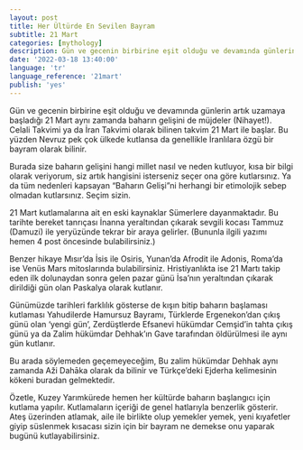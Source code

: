 ```yaml
---
layout: post
title: Her Ültürde En Sevilen Bayram
subtitle: 21 Mart
categories: [mythology]
description: Gün ve gecenin birbirine eşit olduğu ve devamında günlerin artık uzamaya başladığı 21 Mart aynı zamanda baharın gelişini de müjdeler. Celali Takvimi ya da İran Takvimi olarak bilinen takvim 21 Mart ile başlar. Bu yüzden Nevruz pek çok ülkede kutlansa da genellikle İranlılara özgü bir bayram olarak bilinir.
date: '2022-03-18 13:40:00'
language: 'tr'
language_reference: '21mart'
publish: 'yes'
---
```

Gün ve gecenin birbirine eşit olduğu ve devamında günlerin artık uzamaya başladığı 21 Mart aynı zamanda baharın gelişini de müjdeler (Nihayet!).
Celali Takvimi ya da İran Takvimi olarak bilinen takvim 21 Mart ile başlar. Bu yüzden Nevruz pek çok ülkede kutlansa da genellikle İranlılara özgü bir bayram olarak bilinir.

Burada size baharın gelişini hangi millet nasıl ve neden kutluyor, kısa bir bilgi olarak veriyorum, siz artık hangisini isterseniz seçer ona göre kutlarsınız. Ya da tüm nedenleri kapsayan “Baharın Gelişi”ni herhangi bir etimolojik sebep olmadan kutlarsınız. Seçim sizin.

21 Mart kutlamalarına ait en eski kaynaklar Sümerlere dayanmaktadır. Bu tarihte bereket tanrıçası İnanna yeraltından çıkarak sevgili kocası Tammuz (Damuzi) ile yeryüzünde tekrar bir araya gelirler. (Bununla ilgili yazımı hemen 4 post öncesinde bulabilirsiniz.)

Benzer hikaye Mısır’da İsis ile Osiris, Yunan’da Afrodit ile Adonis, Roma’da ise Venüs Mars mitoslarında bulabilirsiniz. Hristiyanlıkta ise 21 Martı takip eden ilk dolunaydan sonra gelen pazar günü İsa’nın yeraltından çıkarak dirildiği gün olan Paskalya olarak kutlanır.

Günümüzde tarihleri farklılık gösterse de kışın bitip baharın başlaması kutlaması
Yahudilerde Hamursuz Bayramı,
Türklerde Ergenekon’dan çıkış günü olan ‘yengi gün’,
Zerdüştlerde Efsanevi hükümdar Cemşid’in tahta çıkış günü ya da Zalim hükümdar Dehhak’ın Gave tarafından öldürülmesi ile aynı gün kutlanır.

Bu arada söylemeden geçemeyeceğim, Bu zalim hükümdar Dehhak aynı zamanda  Aži Dahāka olarak da bilinir ve Türkçe’deki Ejderha kelimesinin kökeni buradan gelmektedir.  

Özetle, Kuzey Yarımkürede hemen her kültürde baharın başlangıcı için kutlama yapılır. Kutlamaların içeriği de genel hatlarıyla benzerlik gösterir. Ateş üzerinden atlamak, aile ile birlikte olup yemekler yemek, yeni kıyafetler giyip süslenmek kısacası sizin için bir bayram ne demekse onu yaparak bugünü kutlayabilirsiniz.
